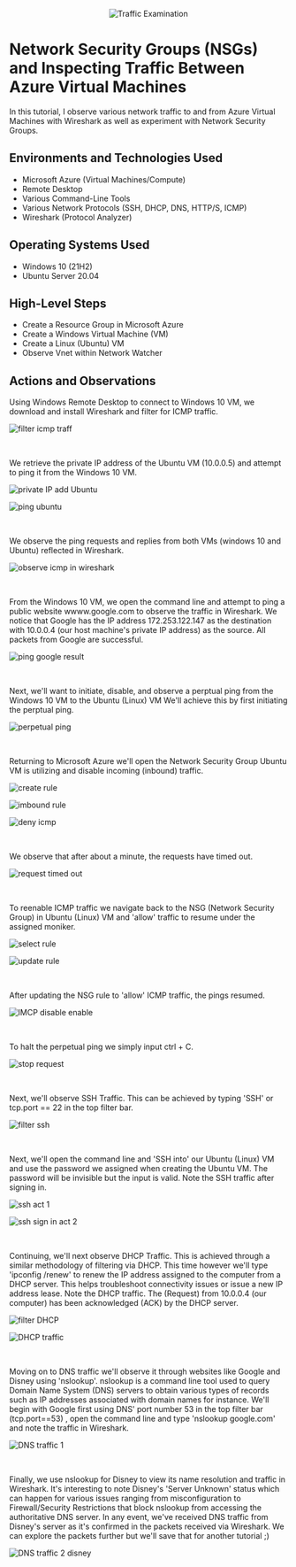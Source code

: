 <p align="center">
<img src="https://i.imgur.com/Ua7udoS.png" alt="Traffic Examination"/>
</p>

<h1>Network Security Groups (NSGs) and Inspecting Traffic Between Azure Virtual Machines</h1>
In this tutorial, I observe various network traffic to and from Azure Virtual Machines with Wireshark as well as experiment with Network Security Groups. <br />




<h2>Environments and Technologies Used</h2>

- Microsoft Azure (Virtual Machines/Compute)
- Remote Desktop
- Various Command-Line Tools
- Various Network Protocols (SSH, DHCP, DNS, HTTP/S, ICMP)
- Wireshark (Protocol Analyzer)

<h2>Operating Systems Used</h2>

- Windows 10 (21H2)
- Ubuntu Server 20.04

<h2>High-Level Steps</h2>

- Create a Resource Group in Microsoft Azure
- Create a Windows Virtual Machine (VM)
- Create a Linux (Ubuntu) VM 
- Observe Vnet within Network Watcher

<h2>Actions and Observations</h2>

<p>
Using Windows Remote Desktop to connect to Windows 10 VM, we download and install Wireshark and filter for ICMP traffic. 
</p>

<p>
  
![filter icmp traff](https://github.com/ishaqjones/NSGs-and-Inspecting-Azure-VM-traffic/assets/156931487/a01068fe-23b1-4aa8-8148-4189ae2f13d3)

</p>

<br />

<p>
We retrieve the private IP address of the Ubuntu VM (10.0.0.5) and attempt to ping it from the Windows 10 VM.
</p>

<p>
  
![private IP add Ubuntu](https://github.com/ishaqjones/NSGs-and-Inspecting-Azure-VM-traffic/assets/156931487/77bba62b-11c1-4b6a-a000-58151d45348f)

</p>

<p>
  
 ![ping ubuntu](https://github.com/ishaqjones/NSGs-and-Inspecting-Azure-VM-traffic/assets/156931487/47ecaa03-0e63-4e11-9c3d-10bb97c48fcb)
 
</p>


<br />

<p>
We observe the ping requests and replies from both VMs (windows 10 and Ubuntu) reflected in Wireshark.
</p>

<p>
  
![observe icmp in wireshark](https://github.com/ishaqjones/NSGs-and-Inspecting-Azure-VM-traffic/assets/156931487/faf6a98b-a2a9-4e32-af14-3496ccdb75ff)

</p>

<br />

<p>
  From the Windows 10 VM, we open the command line and attempt to ping a public website wwww.google.com to observe the traffic in Wireshark. We notice that Google has the IP address 172.253.122.147 as the destination with 10.0.0.4 (our host machine's private IP address)  as the source. All packets from Google are successful. 
</p>

<p>
  
  ![ping google result](https://github.com/ishaqjones/NSGs-and-Inspecting-Azure-VM-traffic/assets/156931487/8c383f2e-0c43-4ef4-ba0b-159cce564fbf)

</p>

<br />

<p>
  Next, we'll want to initiate, disable, and observe a perptual ping from the Windows 10 VM to the Ubuntu (Linux) VM We'll achieve this by first initiating the perptual ping.
</p>

<p>
  
  ![perpetual ping](https://github.com/ishaqjones/NSGs-and-Inspecting-Azure-VM-traffic/assets/156931487/5875a7b1-0c11-479d-b081-614e2a41327b)

</p>
<br />
<p>
  Returning to Microsoft Azure we'll open the Network Security Group Ubuntu VM is utilizing and disable incoming (inbound) traffic.
</p>
<p>
  
  ![create rule](https://github.com/ishaqjones/NSGs-and-Inspecting-Azure-VM-traffic/assets/156931487/6cf24cc3-3451-4a28-b6d3-c75f449b1c5a)

  ![imbound rule](https://github.com/ishaqjones/NSGs-and-Inspecting-Azure-VM-traffic/assets/156931487/1059aefb-25c8-451e-bd51-a2c46b9a9fcd)

  ![deny icmp](https://github.com/ishaqjones/NSGs-and-Inspecting-Azure-VM-traffic/assets/156931487/b1d6ea47-2415-4ed6-be35-c9ca5da1dd7f)

</p>

<br />

<p>
  We observe that after  about a minute, the requests have timed out. 
</p>

<p>

  ![request timed out](https://github.com/ishaqjones/NSGs-and-Inspecting-Azure-VM-traffic/assets/156931487/4f207288-5395-4a73-b546-ec3145e091e2)

</p>
<br />

<p> 
To reenable ICMP traffic we navigate back to the NSG (Network Security Group) in Ubuntu (Linux) VM and 'allow' traffic to resume under the assigned moniker. 
</p>

<p>
  
  ![select rule](https://github.com/ishaqjones/NSGs-and-Inspecting-Azure-VM-traffic/assets/156931487/36e82d60-1aaa-4fa3-84bc-d0cee0653e84)

  ![update rule](https://github.com/ishaqjones/NSGs-and-Inspecting-Azure-VM-traffic/assets/156931487/10490574-df5b-4714-9f20-b1919f57c02a)


</p>
<br />

<p>
  After updating the NSG rule to 'allow' ICMP traffic, the pings resumed. 
</p>
<p>
  
  ![IMCP disable enable](https://github.com/ishaqjones/NSGs-and-Inspecting-Azure-VM-traffic/assets/156931487/1d33b18b-6309-4f67-8d98-cd54b01c5827)

</p>
<br />
<p>
 To halt the perpetual ping we simply input ctrl + C. 
</p>
<p>
  
  ![stop request](https://github.com/ishaqjones/NSGs-and-Inspecting-Azure-VM-traffic/assets/156931487/e3d068b9-fda7-4de9-9d94-09a3de6de9c0)

</p>
<br />
<p>
  Next, we'll observe SSH Traffic. This can be achieved by typing 'SSH' or tcp.port == 22 in the top filter bar. 
</p>
<p>
  
  ![filter ssh](https://github.com/ishaqjones/NSGs-and-Inspecting-Azure-VM-traffic/assets/156931487/07b10982-043f-4bdd-a94d-7d634a58b8e7)

</p>
<br />
<p>
  Next, we'll open the command line and 'SSH into' our Ubuntu (Linux) VM and use the password we assigned when creating the Ubuntu VM. The password will be invisible but the input is valid. Note the SSH traffic after signing in. 
</p>
<p>
  
  ![ssh act 1](https://github.com/ishaqjones/NSGs-and-Inspecting-Azure-VM-traffic/assets/156931487/46abc0a8-d889-4e15-84ce-c3846bbcc9cb)

  ![ssh sign in act 2](https://github.com/ishaqjones/NSGs-and-Inspecting-Azure-VM-traffic/assets/156931487/5cb67eb1-b168-4dc5-a454-e9f72cc9f759)


</p>
<br />
<p>
  Continuing, we'll next observe DHCP Traffic.  This is achieved through a similar methodology of filtering via DHCP. This time however we'll type 'ipconfig /renew' to renew the IP address assigned to the computer from a DHCP server. This helps troubleshoot connectivity issues or issue  a new IP address lease. Note the DHCP traffic. The (Request) from 10.0.0.4 (our computer) has been acknowledged (ACK) by the DHCP server.
</p>
<p>
  
 ![filter DHCP](https://github.com/ishaqjones/NSGs-and-Inspecting-Azure-VM-traffic/assets/156931487/f25a85a0-80d6-495b-96b8-e174cdad1e06)

 ![DHCP traffic](https://github.com/ishaqjones/NSGs-and-Inspecting-Azure-VM-traffic/assets/156931487/39f3e794-ba45-45be-a7eb-7f7b216f7663)

 
</p>
<br />
<p>
  Moving on to DNS traffic we'll observe it through websites like Google and Disney using 'nslookup'. nslookup is a command line tool used to query Domain Name System (DNS) servers to obtain various types of records such as IP addresses associated with domain names for instance. We'll begin with Google first using DNS' port number 53 in the top filter bar (tcp.port==53) , open the command line and type 'nslookup google.com' and note the traffic in Wireshark. 
  
</p>
<p>
  
  ![DNS traffic 1](https://github.com/ishaqjones/NSGs-and-Inspecting-Azure-VM-traffic/assets/156931487/dafdf535-75b1-4c94-b699-a737be607383)

</p>
<br />
<p>
  Finally, we use nslookup for Disney to view its name resolution and traffic in Wireshark. It's interesting to note Disney's 'Server Unknown' status which can happen for various issues ranging from misconfiguration to Firewall/Security Restrictions that block  nslookup from accessing the authoritative DNS server.  In any event, we've received DNS traffic from Disney's server as it's confirmed in the packets received via Wireshark. We can explore the packets further but we'll save that for another tutorial ;) 
</p>
<p>
  
  ![DNS traffic 2 disney](https://github.com/ishaqjones/NSGs-and-Inspecting-Azure-VM-traffic/assets/156931487/0a3e6fd3-bdb3-4503-8668-d6e1238d1891)

</p>





